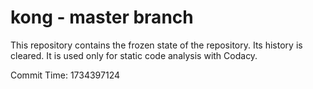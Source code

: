 # kong - master branch

This repository contains the frozen state of the repository.
Its history is cleared. It is used only for static code
analysis with Codacy.

Commit Time: 1734397124